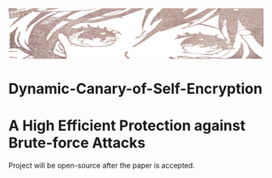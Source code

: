 
<img src="logo.png" width = "1500" height = "100" alt="图片名称" />  

# Dynamic-Canary-of-Self-Encryption
A High Efficient Protection against Brute-force Attacks
===========
Project will be open-source after the paper is accepted.
